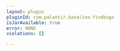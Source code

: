 ```yaml
---
layout: plugin
pluginId: com.palantir.baseline-findbugs
isJarAvailable: true
error: NONE
violations: []

---
```

